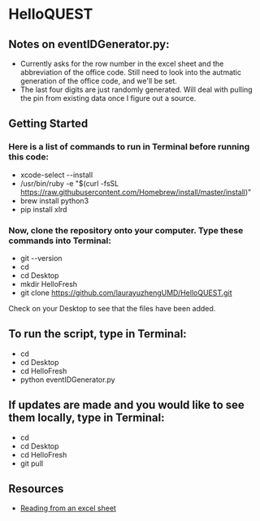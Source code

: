 # HelloQUEST

## Notes on eventIDGenerator.py:
* Currently asks for the row number in the excel sheet and the abbreviation of the office code. Still need to look into the autmatic generation of the office code, and we'll be set.
* The last four digits are just randomly generated. Will deal with pulling the pin from existing data once I figure out a source.

## Getting Started
### Here is a list of commands to run in **Terminal** before running this code:
* xcode-select --install
* /usr/bin/ruby -e "$(curl -fsSL https://raw.githubusercontent.com/Homebrew/install/master/install)"
* brew install python3
* pip install xlrd

### Now, clone the repository onto your computer. Type these commands into Terminal:
* git --version
* cd
* cd Desktop
* mkdir HelloFresh
* git clone https://github.com/laurayuzhengUMD/HelloQUEST.git

Check on your Desktop to see that the files have been added. 

## To run the script, type in Terminal:
* cd 
* cd Desktop
* cd HelloFresh
* python eventIDGenerator.py

## If updates are made and you would like to see them locally, type in Terminal:
* cd
* cd Desktop
* cd HelloFresh
* git pull

## Resources
* [Reading from an excel sheet](https://www.geeksforgeeks.org/reading-excel-file-using-python/)

